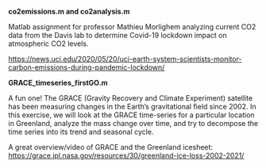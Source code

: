 <b>co2emissions.m and co2analysis.m</b>

Matlab assignment for professor Mathieu Morlighem analyzing current CO2 data from the Davis lab to determine Covid-19 lockdown impact on atmospheric CO2 levels.

https://news.uci.edu/2020/05/20/uci-earth-system-scientists-monitor-carbon-emissions-during-pandemic-lockdown/

<b>GRACE_timeseries_firstGO.m</b>

A fun one! The GRACE (Gravity Recovery and Climate Experiment) satellite has been measuring changes in
the Earth’s gravitational field since 2002. In this exercise, we will look at the GRACE time-series for a particular location in Greenland, analyze the mass change over time, and try to decompose the time series into its trend and seasonal cycle.

A great overview/video of GRACE and the Greenland icesheet: https://grace.jpl.nasa.gov/resources/30/greenland-ice-loss-2002-2021/
